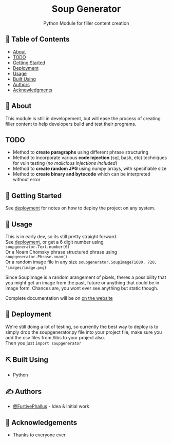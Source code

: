 <h1 align="center">Soup Generator</h1>
<p align="center"> Python Module for filler content creation
    <br> 
</p>

## 📝 Table of Contents

- [About](#about)
- [TODO](#todo)
- [Getting Started](#getting_started)
- [Deployment](#deployment)
- [Usage](#usage)
- [Built Using](#built_using)
- [Authors](#authors)
- [Acknowledgments](#acknowledgement)

## 🧐 About <a name = "about"></a>

This module is still in developement, but will ease the process of creating filler content to help developers build and test their programs. 

## TODO <a name = "todo"></a>
- Method to **create paragraphs** using different phrase structuring
- Method to incorporate various **code injection** (sql, bash, etc) techniques for vuln testing (*no malicious injections included*)
- Method to **create random JPG** using numpy arrays, with specifiable size
- Method to **create binary and bytecode** which can be interpreted without error

## 🏁 Getting Started <a name = "getting_started"></a>

See [deployment](#deployment) for notes on how to deploy the project on any system.


## 🎈 Usage <a name="usage"></a>

This is in early dev, so its still pretty straight forward. </br> See [deployment](#deployment), or get a 6 digit number using `soupgenerator.Text.number(6)` </br>
Or a Noam Chomsky phrase structured phrase using `soupgenerator.Phrase.noam()` </br>
Or a random image file in any size `soupgenerator.SoupImage(1080, 720, 'images/image.png`)

Since SoupImage is a random arangement of pixels, theres a possibility that you might get an image from the past, future or anything that could be in image form. Chances are, you wont ever see anything but static though.

Complete documentation will be on [on the website](https://soupdrum.github.io/soup-generator/)

## 🚀 Deployment <a name = "deployment"></a>

We're still doing a lot of testing, so currently the best way to deploy is to simply drop the soupgenerator.py file into your project file, make sure you add the csv files from /libs to your project also. </br> Then you just `import soupgenerator` 

## ⛏️ Built Using <a name = "built_using"></a>

- Python

## ✍️ Authors <a name = "authors"></a>

- [@FurtivePhallus](https://github.com/FurtivePhallus) - Idea & Initial work

## 🎉 Acknowledgements <a name = "acknowledgement"></a>

- Thanks to everyone ever
